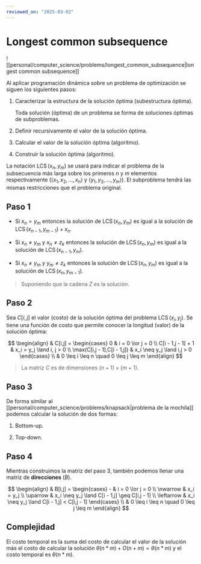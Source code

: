 ```yaml
---
reviewed_on: "2025-03-02"
---
```


# Longest common subsequence

![[personal/computer_science/problems/longest_common_subsequence|longest common subsequence]]

Al aplicar programación dinámica sobre un problema de optimización se siguen los siguientes pasos:

1. Caracterizar la estructura de la solución óptima (subestructura óptima).

	Toda solución (óptima) de un problema se forma de soluciones óptimas de subproblemas.

2. Definir recursivamente el valor de la solución óptima.

3. Calcular el valor de la solución óptima (algoritmo).

4. Construir la solución óptima (algoritmo).

La notación $\operatorname{LCS}(x_n,y_m)$ se usará para indicar el problema de la subsecuencia más larga sobre los primeros $n$ y $m$ elementos respectivamente ($\langle x_1,x_2,\dots,x_n \rangle$ y $\langle y_1,y_2,\dots,y_m \rangle$). El subproblema tendrá las mismas restricciones que el problema original.

## Paso $1$

- Si $x_n = y_m$ entonces la solución de $\operatorname{LCS}(x_n,y_m)$ es igual a la solución de $\operatorname{LCS}(x_{ n - 1 },y_{ m - 1 }) + x_n$.

- Si $x_n \neq y_m$ y $x_n \neq z_k$ entonces la solución de $\operatorname{LCS}(x_n,y_m)$ es igual a la solución de $\operatorname{LCS}(x_{ n - 1 },y_m)$.

- Si $x_n \neq y_m$ y $y_m \neq z_k$ entonces la solución de $\operatorname{LCS}(x_n,y_m)$ es igual a la solución de $\operatorname{LCS}(x_n,y_{ m - 1 })$.

> Suponiendo que la cadena $Z$ es la solución.

## Paso $2$

Sea $C[i,j]$ el valor (costo) de la solución óptima del problema $\operatorname{LCS}(x_i,y_j)$. Se tiene una función de costo que permite conocer la longitud (valor) de la solución óptima:

$$
\begin{align}
	& C[i,j] = \begin{cases}
			0                           & i = 0 \lor j = 0 \\
			C[i - 1,j - 1] + 1          & x_i = y_j \land i, j > 0 \\
			\max(C[i,j - 1],C[i - 1,j]) & x_i \neq y_j \land i,j > 0
		\end{cases} \\
	& 0 \leq i \leq n \quad 0 \leq j \leq m
\end{align}
$$

> La matriz $C$ es de dimensiones $(n + 1) \times (m + 1)$.

## Paso $3$

De forma similar al [[personal/computer_science/problems/knapsack|problema de la mochila]] podemos calcular la solución de dos formas:

1. Bottom-up.

2. Top-down.

## Paso $4$

Mientras construimos la matriz del paso $3$, también podemos llenar una matriz de **direcciones** ($B$).

$$
\begin{align}
	& B[i,j] = \begin{cases}
			-          & i = 0 \lor j = 0 \\
			\nwarrow   & x_i = y_j \\
			\uparrow   & x_i \neq y_j \land C[i - 1,j] \geq C[i,j - 1] \\
			\leftarrow & x_i \neq y_j \land C[i - 1,j] < C[i,j - 1]
		\end{cases} \\
	& 0 \leq i \leq n \quad 0 \leq j \leq m
\end{align}
$$

## Complejidad

El costo temporal es la suma del costo de calcular el valor de la solución más el costo de calcular la solución $\theta(n * m) + O(n + m) = \theta(n * m)$ y el costo temporal es $\theta(n * m)$.
